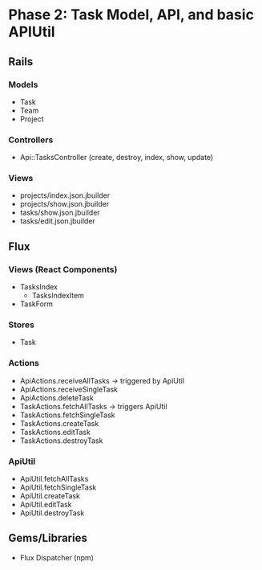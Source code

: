 # Phase 2: Task Model, API, and basic APIUtil

## Rails
### Models
* Task
* Team
* Project

### Controllers
* Api::TasksController (create, destroy, index, show, update)

### Views
* projects/index.json.jbuilder
* projects/show.json.jbuilder
* tasks/show.json.jbuilder
* tasks/edit.json.jbuilder

## Flux
### Views (React Components)
* TasksIndex
  - TasksIndexItem
* TaskForm

### Stores
* Task

### Actions
* ApiActions.receiveAllTasks -> triggered by ApiUtil
* ApiActions.receiveSingleTask
* ApiActions.deleteTask
* TaskActions.fetchAllTasks -> triggers ApiUtil
* TaskActions.fetchSingleTask
* TaskActions.createTask
* TaskActions.editTask
* TaskActions.destroyTask

### ApiUtil
* ApiUtil.fetchAllTasks
* ApiUtil.fetchSingleTask
* ApiUtil.createTask
* ApiUtil.editTask
* ApiUtil.destroyTask

## Gems/Libraries
* Flux Dispatcher (npm)
